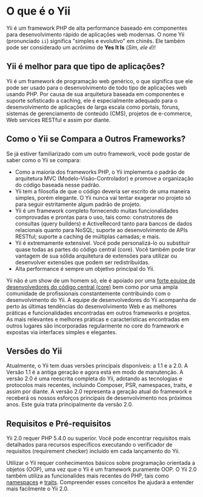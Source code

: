 O que é o Yii
=============

Yii é um framework PHP de alta performance baseado em componentes para desenvolvimento rápido de aplicações web modernas.
O nome Yii (pronunciado `ii`) significa "simples e evolutivo" em chinês. Ele também pode ser considerado um acrônimo de **Yes It Is** (*Sim, ele é*)!


Yii é melhor para que tipo de aplicações?
------------------------

Yii é um framework de programação web genérico, o que significa que ele pode
ser usado para o desenvolvimento de todo tipo de aplicações web usando PHP.
Por causa de sua arquitetura baseada em componentes e suporte sofisticado a
caching, ele é especialmente adequado para o desenvolvimento de aplicações de
larga escala como portais, fóruns, sistemas de gerenciamento de conteúdo (CMS),
projetos de e-commerce, Web services RESTful e assim por diante.


Como o Yii se Compara a Outros Frameworks?
------------------------------------------

Se já estiver familiarizado com um outro framework, você pode gostar de saber como o Yii se compara:

- Como a maioria dos frameworks PHP, o Yii implementa o padrão de arquitetura MVC
  (Modelo-Visão-Controlador) e promove a organização do código baseada nesse padrão.
- Yii tem a filosofia de que o código deveria ser escrito de uma maneira simples,
  porém elegante. O Yii nunca vai tentar exagerar no projeto só para seguir estritamente algum padrão de projeto.
- Yii é um framework completo fornecendo muitas funcionalidades comprovadas
  e prontas para o uso, tais como: construtores de consultas (query builders) e
  ActiveRecord tanto para bancos de dados relacionais quanto para NoSQL; suporte ao
  desenvolvimento de APIs RESTful; suporte a caching de múltiplas camadas; e mais.
- Yii é extremamente extensível. Você pode personalizá-lo ou substituir quase
  todas as partes do código central (core). Você também pode tirar vantagem de sua
  sólida arquitetura de extensões para utilizar ou desenvolver extensões
  que podem ser redistribuídas.
- Alta performance é sempre um objetivo principal do Yii.

Yii não é um show de um homem só, ele é apoiado por uma [forte equipe de desenvolvedores do código central (core)][about_yii]
bem como por uma ampla comunidade de profissionais constantemente
contribuindo com o desenvolvimento do Yii. A equipe de desenvolvedores do Yii
acompanha de perto às últimas tendências do desenvolvimento Web e as
melhores práticas e funcionalidades encontradas em outros frameworks e projetos.
As mais relevantes e melhores práticas e características encontradas em outros lugares
são incorporadas regularmente no core do framework e expostas via interfaces
simples e elegantes.

[about_yii]: http://www.yiiframework.com/about/

Versões do Yii
--------------

Atualmente, o Yii tem duas versões principais disponíveis: a 1.1 e a 2.0. A Versão
1.1 é a antiga geração e agora está em modo de manutenção. A versão 2.0 é uma
reescrita completa do Yii, adotando as tecnologias e protocolos mais recentes, incluindo Composer, PSR, namespaces, traits, e assim por diante. A versão 2.0 representa
a geração atual do framework e receberá os nossos esforços principais de
desenvolvimento nos próximos anos. Este guia trata principalmente da versão 2.0.


Requisitos e Pré-requisitos
---------------------------

Yii 2.0 requer PHP 5.4.0 ou superior. Você pode encontrar requisitos mais
detalhados para recursos específicos executando o verificador de requisitos
(requirement checker) incluído em cada lançamento do Yii.

Utilizar o Yii requer conhecimentos básicos sobre programação orientada a objetos
(OOP), uma vez que o Yii é um framework puramente OOP.
O Yii 2.0 também utiliza as funcionalides mais recentes do PHP, tais como [namespaces](http://www.php.net/manual/en/language.namespaces.php) e [traits](http://www.php.net/manual/en/language.oop5.traits.php). Compreender esses conceitos lhe ajudará a entender mais facilmente o Yii 2.0.

